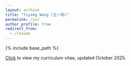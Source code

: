 ```yaml
---
layout: archive
title: "Yiyang Wang (王一阳)"
permalink: /cv/
author_profile: true
redirect_from:
  - /resume
---
```


{% include base_path %}

[Click](/files/yiyangwang_cv.pdf) to view my curriculum vitae, updated October 2025.
